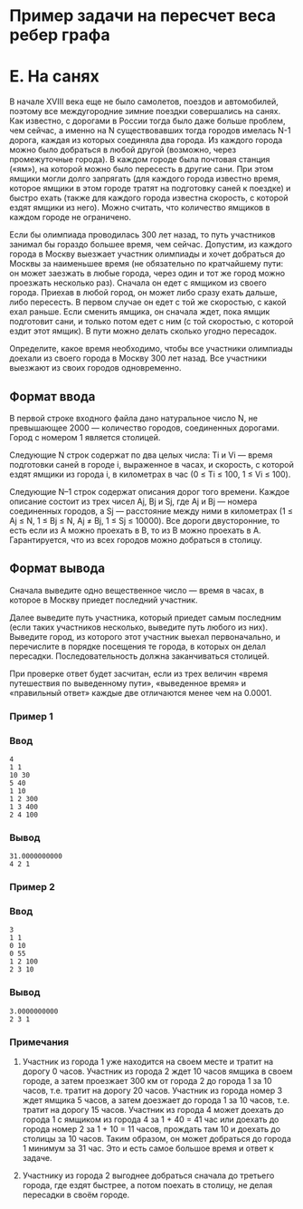 # Пример задачи на пересчет веса ребер графа

# E. На санях

В начале XVIII века еще не было самолетов, поездов и автомобилей, поэтому все междугородние зимние поездки совершались на санях. Как известно, с дорогами в России тогда было даже больше проблем, чем сейчас, а именно на N существовавших тогда городов имелась N-1 дорога, каждая из которых соединяла два города. Из каждого города можно было добраться в любой другой (возможно, через промежуточные города). В каждом городе была почтовая станция («ям»), на которой можно было пересесть в другие сани. При этом ямщики могли долго запрягать (для каждого города известно время, которое ямщики в этом городе тратят на подготовку саней к поездке) и быстро ехать (также для каждого города известна скорость, с которой ездят ямщики из него). Можно считать, что количество ямщиков в каждом городе не ограничено.

Если бы олимпиада проводилась 300 лет назад, то путь участников занимал бы гораздо большее время, чем сейчас. Допустим, из каждого города в Москву выезжает участник олимпиады и хочет добраться до Москвы за наименьшее время (не обязательно по кратчайшему пути: он может заезжать в любые города, через один и тот же город можно проезжать несколько раз). Сначала он едет с ямщиком из своего города. Приехав в любой город, он может либо сразу ехать дальше, либо пересесть. В первом случае он едет с той же скоростью, с какой ехал раньше. Если сменить ямщика, он сначала ждет, пока ямщик подготовит сани, и только потом едет с ним (с той скоростью, с которой ездит этот ямщик). В пути можно делать сколько угодно пересадок.

Определите, какое время необходимо, чтобы все участники олимпиады доехали из своего города в Москву 300 лет назад. Все участники выезжают из своих городов одновременно.

## Формат ввода
В первой строке входного файла дано натуральное число N, не превышающее 2000 — количество городов, соединенных дорогами. Город с номером 1 является столицей.

Следующие N строк содержат по два целых числа: Ti и Vi — время подготовки саней в городе i, выраженное в часах, и скорость, с которой ездят ямщики из города i, в километрах в час (0 ≤ Ti ≤ 100, 1 ≤ Vi ≤ 100).

Следующие N–1 строк содержат описания дорог того времени. Каждое описание состоит из трех чисел Aj, Bj и Sj, где Aj и Bj — номера соединенных городов, а Sj — расстояние между ними в километрах (1 ≤ Aj ≤ N, 1 ≤ Bj ≤ N, Aj ≠ Bj, 1 ≤ Sj ≤ 10000). Все дороги двусторонние, то есть если из A можно проехать в B, то из B можно проехать в A. Гарантируется, что из всех городов можно добраться в столицу.

## Формат вывода
Сначала выведите одно вещественное число — время в часах, в которое в Москву приедет последний участник.

Далее выведите путь участника, который приедет самым последним (если таких участников несколько, выведите путь любого из них). Выведите город, из которого этот участник выехал первоначально, и перечислите в порядке посещения те города, в которых он делал пересадки. Последовательность должна заканчиваться столицей.

При проверке ответ будет засчитан, если из трех величин «время путешествия по выведенному пути», «выведенное время» и «правильный ответ» каждые две отличаются менее чем на 0.0001.

### Пример 1

### Ввод
```
4
1 1
10 30
5 40
1 10
1 2 300
1 3 400
2 4 100
```
### Вывод
```
31.0000000000
4 2 1
```
### Пример 2

### Ввод
```
3
1 1
0 10
0 55
1 2 100
2 3 10
```
### Вывод
```
3.0000000000
2 3 1
```
### Примечания
1. Участник из города 1 уже находится на своем месте и тратит на дорогу 0 часов. Участник из города 2 ждет 10 часов ямщика в своем городе, а затем проезжает 300 км от города 2 до города 1 за 10 часов, т.е. тратит на дорогу 20 часов. Участник из города номер 3 ждет ямщика 5 часов, а затем доезжает до города 1 за 10 часов, т.е. тратит на дорогу 15 часов. Участник из города 4 может доехать до города 1 с ямщиком из города 4 за 1 + 40 = 41 час или доехать до города номер 2 за 1 + 10 = 11 часов, прождать там 10 и доехать до столицы за 10 часов. Таким образом, он может добраться до города 1 минимум за 31 час. Это и есть самое большое время и ответ к задаче.

2. Участнику из города 2 выгоднее добраться сначала до третьего города, где ездят быстрее, а потом поехать в столицу, не делая пересадки в своём городе.